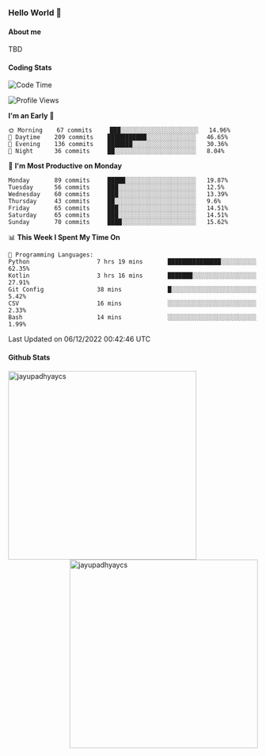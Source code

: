### Hello World 👋
#### About me
TBD
#### Coding Stats
<!--START_SECTION:waka-->
![Code Time](http://img.shields.io/badge/Code%20Time-316%20hrs%2012%20mins-blue)

![Profile Views](http://img.shields.io/badge/Profile%20Views-0-blue)

**I'm an Early 🐤** 

```text
🌞 Morning    67 commits     ███░░░░░░░░░░░░░░░░░░░░░░   14.96% 
🌆 Daytime    209 commits    ███████████░░░░░░░░░░░░░░   46.65% 
🌃 Evening    136 commits    ███████░░░░░░░░░░░░░░░░░░   30.36% 
🌙 Night      36 commits     ██░░░░░░░░░░░░░░░░░░░░░░░   8.04%

```
📅 **I'm Most Productive on Monday** 

```text
Monday       89 commits     █████░░░░░░░░░░░░░░░░░░░░   19.87% 
Tuesday      56 commits     ███░░░░░░░░░░░░░░░░░░░░░░   12.5% 
Wednesday    60 commits     ███░░░░░░░░░░░░░░░░░░░░░░   13.39% 
Thursday     43 commits     ██░░░░░░░░░░░░░░░░░░░░░░░   9.6% 
Friday       65 commits     ███░░░░░░░░░░░░░░░░░░░░░░   14.51% 
Saturday     65 commits     ███░░░░░░░░░░░░░░░░░░░░░░   14.51% 
Sunday       70 commits     ████░░░░░░░░░░░░░░░░░░░░░   15.62%

```


📊 **This Week I Spent My Time On** 

```text
💬 Programming Languages: 
Python                   7 hrs 19 mins       ███████████████░░░░░░░░░░   62.35% 
Kotlin                   3 hrs 16 mins       ███████░░░░░░░░░░░░░░░░░░   27.91% 
Git Config               38 mins             █░░░░░░░░░░░░░░░░░░░░░░░░   5.42% 
CSV                      16 mins             ░░░░░░░░░░░░░░░░░░░░░░░░░   2.33% 
Bash                     14 mins             ░░░░░░░░░░░░░░░░░░░░░░░░░   1.99%

```


 Last Updated on 06/12/2022 00:42:46 UTC
<!--END_SECTION:waka-->
#### Github Stats

<p  ><img align="left" src="https://github-readme-stats.vercel.app/api/top-langs?username=jayupadhyaycs&theme=tokyonight&show_icons=true&locale=en&layout=compact" alt="jayupadhyaycs" width="380px"  /> 
<img align="right" src="https://github-readme-streak-stats.herokuapp.com/?user=jayupadhyaycs&theme=tokyonight&" alt="jayupadhyaycs" width="380px"/>
</p>




<!--
**JayUpadhyayCS/JayUpadhyayCS** is a ✨ _special_ ✨ repository because its `README.md` (this file) appears on your GitHub profile.

Here are some ideas to get you started:

- 🔭 I’m currently working on ...
- 🌱 I’m currently learning ...
- 👯 I’m looking to collaborate on ...
- 🤔 I’m looking for help with ...
- 💬 Ask me about ...
- 📫 How to reach me: ...
- 😄 Pronouns: ...
- ⚡ Fun fact: ...
-->
